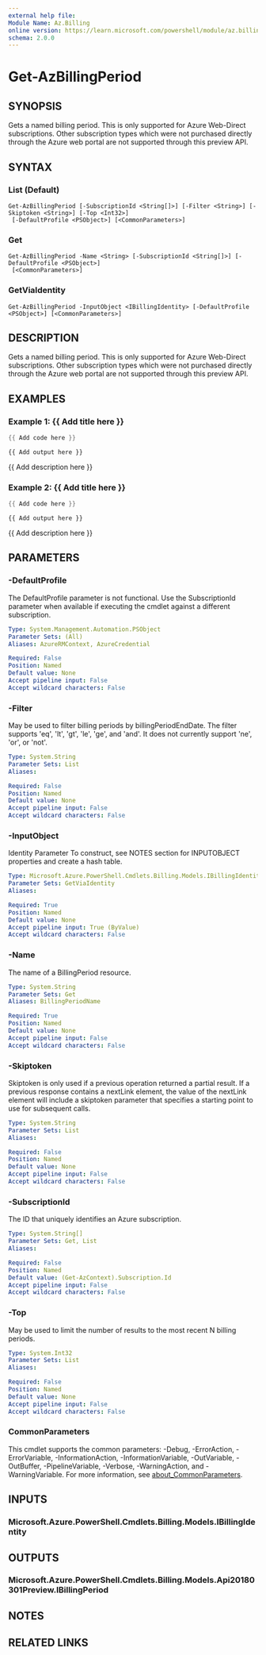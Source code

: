 ```yaml
---
external help file:
Module Name: Az.Billing
online version: https://learn.microsoft.com/powershell/module/az.billing/get-azbillingperiod
schema: 2.0.0
---
```


# Get-AzBillingPeriod

## SYNOPSIS
Gets a named billing period.
This is only supported for Azure Web-Direct subscriptions.
Other subscription types which were not purchased directly through the Azure web portal are not supported through this preview API.

## SYNTAX

### List (Default)
```
Get-AzBillingPeriod [-SubscriptionId <String[]>] [-Filter <String>] [-Skiptoken <String>] [-Top <Int32>]
 [-DefaultProfile <PSObject>] [<CommonParameters>]
```

### Get
```
Get-AzBillingPeriod -Name <String> [-SubscriptionId <String[]>] [-DefaultProfile <PSObject>]
 [<CommonParameters>]
```

### GetViaIdentity
```
Get-AzBillingPeriod -InputObject <IBillingIdentity> [-DefaultProfile <PSObject>] [<CommonParameters>]
```

## DESCRIPTION
Gets a named billing period.
This is only supported for Azure Web-Direct subscriptions.
Other subscription types which were not purchased directly through the Azure web portal are not supported through this preview API.

## EXAMPLES

### Example 1: {{ Add title here }}
```powershell
{{ Add code here }}
```

```output
{{ Add output here }}
```

{{ Add description here }}

### Example 2: {{ Add title here }}
```powershell
{{ Add code here }}
```

```output
{{ Add output here }}
```

{{ Add description here }}

## PARAMETERS

### -DefaultProfile
The DefaultProfile parameter is not functional.
Use the SubscriptionId parameter when available if executing the cmdlet against a different subscription.

```yaml
Type: System.Management.Automation.PSObject
Parameter Sets: (All)
Aliases: AzureRMContext, AzureCredential

Required: False
Position: Named
Default value: None
Accept pipeline input: False
Accept wildcard characters: False
```

### -Filter
May be used to filter billing periods by billingPeriodEndDate.
The filter supports 'eq', 'lt', 'gt', 'le', 'ge', and 'and'.
It does not currently support 'ne', 'or', or 'not'.

```yaml
Type: System.String
Parameter Sets: List
Aliases:

Required: False
Position: Named
Default value: None
Accept pipeline input: False
Accept wildcard characters: False
```

### -InputObject
Identity Parameter
To construct, see NOTES section for INPUTOBJECT properties and create a hash table.

```yaml
Type: Microsoft.Azure.PowerShell.Cmdlets.Billing.Models.IBillingIdentity
Parameter Sets: GetViaIdentity
Aliases:

Required: True
Position: Named
Default value: None
Accept pipeline input: True (ByValue)
Accept wildcard characters: False
```

### -Name
The name of a BillingPeriod resource.

```yaml
Type: System.String
Parameter Sets: Get
Aliases: BillingPeriodName

Required: True
Position: Named
Default value: None
Accept pipeline input: False
Accept wildcard characters: False
```

### -Skiptoken
Skiptoken is only used if a previous operation returned a partial result.
If a previous response contains a nextLink element, the value of the nextLink element will include a skiptoken parameter that specifies a starting point to use for subsequent calls.

```yaml
Type: System.String
Parameter Sets: List
Aliases:

Required: False
Position: Named
Default value: None
Accept pipeline input: False
Accept wildcard characters: False
```

### -SubscriptionId
The ID that uniquely identifies an Azure subscription.

```yaml
Type: System.String[]
Parameter Sets: Get, List
Aliases:

Required: False
Position: Named
Default value: (Get-AzContext).Subscription.Id
Accept pipeline input: False
Accept wildcard characters: False
```

### -Top
May be used to limit the number of results to the most recent N billing periods.

```yaml
Type: System.Int32
Parameter Sets: List
Aliases:

Required: False
Position: Named
Default value: None
Accept pipeline input: False
Accept wildcard characters: False
```

### CommonParameters
This cmdlet supports the common parameters: -Debug, -ErrorAction, -ErrorVariable, -InformationAction, -InformationVariable, -OutVariable, -OutBuffer, -PipelineVariable, -Verbose, -WarningAction, and -WarningVariable. For more information, see [about_CommonParameters](http://go.microsoft.com/fwlink/?LinkID=113216).

## INPUTS

### Microsoft.Azure.PowerShell.Cmdlets.Billing.Models.IBillingIdentity

## OUTPUTS

### Microsoft.Azure.PowerShell.Cmdlets.Billing.Models.Api20180301Preview.IBillingPeriod

## NOTES

## RELATED LINKS

